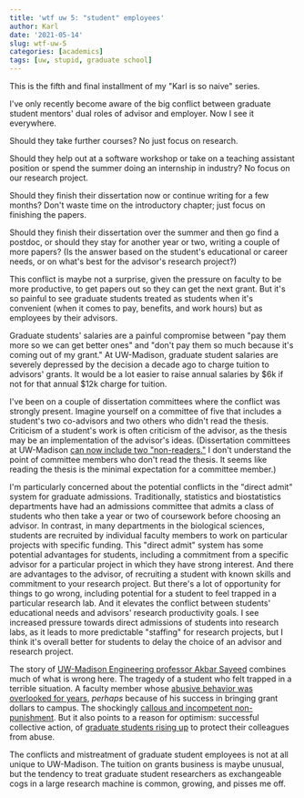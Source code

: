 ```yaml
---
title: 'wtf uw 5: "student" employees'
author: Karl
date: '2021-05-14'
slug: wtf-uw-5
categories: [academics]
tags: [uw, stupid, graduate school]
---
```


This is the fifth and final installment of my "Karl is so naive" series.

I've only recently become aware of the big conflict between graduate
student mentors' dual roles of advisor and employer. Now I see it
everywhere.

Should they take further courses? No just focus on research.

Should they help out at a software workshop or take on a teaching
assistant position or spend the summer doing an internship in
industry? No focus on our research project.

Should they finish their dissertation now or continue writing for a
few months? Don't waste time on the introductory chapter; just focus
on finishing the papers.

Should they finish their dissertation over the summer and then go find
a postdoc, or should they stay for another year or two, writing a
couple of more papers? (Is the answer based on the student's
educational or career needs, or on what's best for the advisor's
research project?)

This conflict is maybe not a surprise, given the pressure on faculty to be more
productive, to get papers out so they can get the next grant.
But it's so painful to see graduate students treated as
students when it's convenient (when it comes to pay,
benefits, and work hours) but as employees by their advisors.

Graduate students' salaries are a painful compromise between "pay them
more so we can get better ones" and "don't pay them so much because
it's coming out of my grant." At UW-Madison, graduate student salaries
are severely depressed by the decision a decade ago to charge tuition
to advisors' grants. It would be a lot easier to raise annual salaries
by $6k if not for that annual $12k charge for tuition.

I've been on a couple of dissertation committees where the conflict
was strongly present. Imagine yourself on a committee of five
that includes a student's two co-advisors and two others who
didn't read the thesis.
Criticism of a student's work is often criticism of the advisor, as
the thesis may be an implementation of the advisor's ideas.
(Dissertation committees at UW-Madison [can now include two "non-readers."](https://kb.wisc.edu/grad/page.php?id=71658) I don't
understand the point of committee members who don't read the thesis.
It seems like reading the thesis is the minimal expectation for a
committee member.)

I'm particularly concerned about the potential conflicts in the
"direct admit" system for graduate admissions. Traditionally,
statistics and biostatistics departments have had an admissions
committee that admits a class of students who then take a year or two of
coursework before choosing an advisor. In contrast, in many departments in the
biological sciences, students are recruited by individual faculty
members to work on particular projects with specific funding. This
"direct admit" system has some potential advantages for students,
including a commitment from a specific advisor for a particular
project in which they have strong interest. And there are advantages
to the advisor, of recruiting a student with known skills and
commitment to your research project. But there's a lot of opportunity
for things to go wrong, including potential for a student to feel
trapped in a particular research lab. And it elevates the conflict
between students' educational needs and advisors' research
productivity goals. I see increased pressure towards direct admissions
of students into research labs, as it leads to more predictable
"staffing" for research projects, but I think it's overall better for
students to delay the choice of an advisor and research project.

The story of [UW-Madison Engineering professor Akbar
Sayeed](https://bit.ly/3hp1uTZ) combines much of what is wrong here. The
tragedy of a student who felt trapped in a terrible situation. A
faculty member whose [abusive behavior was overlooked for years](https://bit.ly/3tMbVDi), _perhaps_ because
of his success in bringing grant dollars to campus. The shockingly
[callous and incompetent non-punishment](https://badgerherald.com/news/2019/11/13/uw-professor-akbar-sayeed-to-return-to-campus-this-spring/). But it also points to a reason
for optimism: successful collective action, of [graduate students
rising up](https://actionnetwork.org/petitions/commit-to-a-graduate-student-workplace-environment-that-is-free-of-bullying-and-harassment) to protect their colleagues from abuse.

The conflicts and mistreatment of graduate student employees
is not at all unique to UW-Madison. The tuition on grants business is
maybe unusual, but the tendency to treat graduate student researchers as
exchangeable cogs in a large research machine is common, growing, and pisses me
off.
